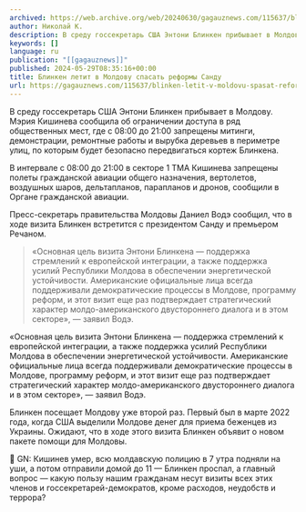 ```yaml
---
archived: https://web.archive.org/web/20240630/gagauznews.com/115637/blinken-letit-v-moldovu-spasat-reformy-sandu.html
author: Николай К.
description: В среду госсекретарь США Энтони Блинкен прибывает в Молдову. Мэрия Кишинева сообщила об ограничении доступа в ряд общественных мест, где с 08:00 до 21:00 запрещены митинги, демонстрации, ремонтные работы и вырубка деревьев в периметре улиц, по которым будет безопасно передвигаться кортеж Блинкена. В интервале с 08:00 до 21:00 в секторе 1 ТМА Кишинева запрещены полеты гражданской авиации общего назначения, вертолетов, воздушных шаров, дельтапланов, парапланов и дронов, сообщили в Органе гражданской авиации. Пресс-секретарь правительства Молдовы Даниел Водэ сообщил, что в ходе визита Блинкен встретится с президентом Санду и премьером Речаном. «Основная цель визита Энтони Блинкена — поддержка стремлений к европейской интеграции, […]
keywords: []
language: ru
publication: "[[gagauznews]]"
published: 2024-05-29T08:35:16+00:00
title: Блинкен летит в Молдову спасать реформы Санду
url: https://gagauznews.com/115637/blinken-letit-v-moldovu-spasat-reformy-sandu.html
---
```


В среду госсекретарь США Энтони Блинкен прибывает в Молдову. Мэрия Кишинева сообщила об ограничении доступа в ряд общественных мест, где с 08:00 до 21:00 запрещены митинги, демонстрации, ремонтные работы и вырубка деревьев в периметре улиц, по которым будет безопасно передвигаться кортеж Блинкена.

В интервале с 08:00 до 21:00 в секторе 1 ТМА Кишинева запрещены полеты гражданской авиации общего назначения, вертолетов, воздушных шаров, дельтапланов, парапланов и дронов, сообщили в Органе гражданской авиации.

Пресс-секретарь правительства Молдовы Даниел Водэ сообщил, что в ходе визита Блинкен встретится с президентом Санду и премьером Речаном.

> «Основная цель визита Энтони Блинкена — поддержка стремлений к европейской интеграции, а также поддержка усилий Республики Молдова в обеспечении энергетической устойчивости. Американские официальные лица всегда поддерживали демократические процессы в Молдове, программу реформ, и этот визит еще раз подтверждает стратегический характер молдо-американского двустороннего диалога и в этом секторе», — заявил Водэ.

«Основная цель визита Энтони Блинкена — поддержка стремлений к европейской интеграции, а также поддержка усилий Республики Молдова в обеспечении энергетической устойчивости. Американские официальные лица всегда поддерживали демократические процессы в Молдове, программу реформ, и этот визит еще раз подтверждает стратегический характер молдо-американского двустороннего диалога и в этом секторе», — заявил Водэ.

Блинкен посещает Молдову уже второй раз. Первый был в марте 2022 года, когда США выделили Молдове денег для приема беженцев из Украины. Ожидают, что в ходе этого визита Блинкен объявит о новом пакете помощи для Молдовы.

🔵 GN: Кишинев умер, всю молдавскую полицию в 7 утра подняли на уши, а потом отправили домой до 11 — Блинкен проспал, а главный вопрос — какую пользу нашим гражданам несут визиты всех этих членов и госсекретарей-демократов, кроме расходов, неудобств и террора?